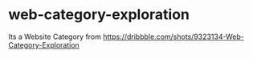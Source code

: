 # web-category-exploration
Its a Website Category from https://dribbble.com/shots/9323134-Web-Category-Exploration
